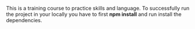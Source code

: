 This is a training course to practice skills and language.
To successfully run the project in your locally you have to first **npm install** and run install the dependencies.
